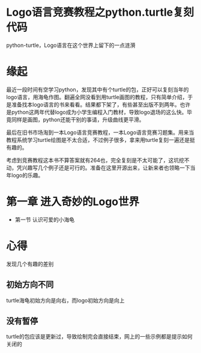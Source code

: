 
Logo语言竞赛教程之python.turtle复刻代码
===
python-turtle，Logo语言在这个世界上留下的一点涟漪


# 缘起
最近一段时间有空学习python，发现其中有个turtle的包，正好可以复刻当年的logo语言，用海龟作图。翻遍全网没看到用turtle画图的教程，只有简单介绍，于是准备找本logo语言的书来看看。结果都下架了，有些甚至出版不到两年。也许是python这两年代替logo成为小学生编程入门教材，导致logo退场的这么快。毕竟同样是画图，python还能干别的事请，升级曲线更平滑。

最后在旧书市场淘到一本Logo语言竞赛教程，一本Logo语言竞赛习题集。用来当教程系统学习turtle绘图是不太合适，不过例子很多，拿来用turtle复刻一遍还是挺有趣的。

考虑到竞赛教程这本书不算答案就有264也，完全复刻是不太可能了，这坑挖不动，凭兴趣写几个例子还是可行的。准备在这里开源出来，让新来者也领略一下当年logo的乐趣。

# 第一章 进入奇妙的Logo世界

* 第一节 认识可爱的小海龟


# 心得
发现几个有趣的差别

## 初始方向不同
turtle海龟初始方向是向右，而logo初始方向是向上

## 没有暂停
turtle的包应该是更新过，导致绘制完会直接结束，网上的一些示例都是提示如何关闭的